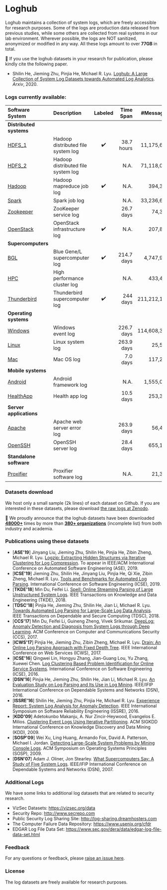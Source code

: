 # Loghub

Loghub maintains a collection of system logs, which are freely accessible for research purposes. Some of the logs are production data released from previous studies, while some others are collected from real systems in our lab environment. Wherever possible, the logs are NOT sanitized, anonymized or modified in any way. All these logs amount to over **77GB** in total.

:telescope: If you use the loghub datasets in your research for publication, please kindly cite the following paper.

-   Shilin He, Jieming Zhu, Pinjia He, Michael R. Lyu. [Loghub: A Large Collection of System Log Datasets towards Automated Log Analytics](https://arxiv.org/abs/2008.06448). _Arxiv_, 2020.

### Logs currently available:

| Software System              | Description                        |      Labeled       |  Time Span |   #Messages | Data Size |
| :--------------------------- | :--------------------------------- | :----------------: | ---------: | ----------: | --------: |
| **Distributed systems**      |                                    |                    |            |             |           |
| [HDFS_1](./HDFS#hdfs_1)      | Hadoop distributed file system log | :heavy_check_mark: | 38.7 hours |  11,175,629 |    1.47GB |
| [HDFS_2](./HDFS#hdfs_2)      | Hadoop distributed file system log |                    |       N.A. |  71,118,073 |   16.06GB |
| [Hadoop](./Hadoop)           | Hadoop mapreduce job log           | :heavy_check_mark: |       N.A. |     394,308 |   48.61MB |
| [Spark](./Spark)             | Spark job log                      |                    |       N.A. |  33,236,604 |    2.75GB |
| [Zookeeper](./Zookeeper)     | ZooKeeper service log              |                    |  26.7 days |      74,380 |    9.95MB |
| [OpenStack](./OpenStack)     | OpenStack infrastructure log       | :heavy_check_mark: |       N.A. |     207,820 |   58.61MB |
| **Supercomputers**           |                                    |                    |            |             |           |
| [BGL](./BGL)                 | Blue Gene/L supercomputer log      | :heavy_check_mark: | 214.7 days |   4,747,963 |  708.76MB |
| [HPC](./HPC)                 | High performance cluster log       |                    |       N.A. |     433,489 |   32.00MB |
| [Thunderbird](./Thunderbird) | Thunderbird supercomputer log      | :heavy_check_mark: |   244 days | 211,212,192 |   29.60GB |
| **Operating systems**        |                                    |                    |            |             |           |
| [Windows](./Windows)         | Windows event log                  |                    | 226.7 days | 114,608,388 |   26.09GB |
| [Linux](./Linux)             | Linux system log                   |                    | 263.9 days |      25,567 |    2.25MB |
| [Mac](./Mac)                 | Mac OS log                         |                    |   7.0 days |     117,283 |   16.09MB |
| **Mobile systems**           |                                    |                    |            |             |           |
| [Android](./Android)         | Android framework log              |                    |       N.A. |   1,555,005 |  183.37MB |
| [HealthApp](./HealthApp)     | Health app log                     |                    |  10.5 days |     253,395 |   22.44MB |
| **Server applications**      |                                    |                    |            |             |           |
| [Apache](./Apache)           | Apache web server error log        |                    | 263.9 days |      56,481 |    4.90MB |
| [OpenSSH](./OpenSSH)         | OpenSSH server log                 |                    |  28.4 days |     655,146 |   70.02MB |
| **Standalone software**      |                                    |                    |            |             |           |
| [Proxifier](./Proxifier)     | Proxifier software log             |                    |       N.A. |      21,329 |    2.42MB |

### Datasets download

We host only a small sample (2k lines) of each dataset on Github. If you are interested in these datasets, please download [the raw logs at Zenodo](https://doi.org/10.5281/zenodo.1144100).

:telescope: We proudly announce that the loghub datasets have been downloaded [**48000+**](https://zenodo.org/record/3227177) times by more than [**380+ organizations**](https://github.com/logpai/loghub/wiki/Loghub) (incomplete list) from both industry and academia.

### Publications using these datasets

-   [**ASE'19**] Jinyang Liu, Jieming Zhu, Shilin He, Pinjia He, Zibin Zheng, Michael R. Lyu. [Logzip: Extracting Hidden Structures via Iterative Clustering for Log Compression](). To appear in IEEE/ACM International Conference on Automated Software Engineering (ASE), 2019.
-   [**ICSE'19**] Jieming Zhu, Shilin He, Jinyang Liu, Pinjia He, Qi Xie, Zibin Zheng, Michael R. Lyu. [Tools and Benchmarks for Automated Log Parsing](https://arxiv.org/pdf/1811.03509.pdf). International Conference on Software Engineering (ICSE), 2019.
-   [**TKDE'18**] Min Du, Feifei Li. [Spell: Online Streaming Parsing of Large Unstructured System Logs](https://ieeexplore.ieee.org/abstract/document/8489912). IEEE Transactions on Knowledge and Data Engineering (TKDE), 2018.
-   [**TDSC'18**] Pinjia He, Jieming Zhu, Shilin He, Jian Li, Michael R. Lyu. [Towards Automated Log Parsing for Large-Scale Log Data Analysis](https://ieeexplore.ieee.org/document/8067504). IEEE Transactions on Dependable and Secure Computing (TDSC), 2018.
-   [**CCS'17**] Min Du, Feifei Li, Guineng Zheng, Vivek Srikumar. [DeepLog: Anomaly Detection and Diagnosis from System Logs through Deep Learning](https://acmccs.github.io/papers/p1285-duA.pdf). ACM Conference on Computer and Communications Security (CCS), 2017.
-   [**ICWS'17**] Pinjia He, Jieming Zhu, Zibin Zheng, Michael R. Lyu. [Drain: An Online Log Parsing Approach with Fixed Depth Tree](https://jiemingzhu.github.io/pub/pjhe_icws2017.pdf). IEEE International Conference on Web Services (ICWS), 2017.
-   [**ICSE'16**] Qingwei Lin, Hongyu Zhang, Jian-Guang Lou, Yu Zhang, Xuewei Chen. [Log Clustering Based Problem Identification for Online Service Systems](http://ieeexplore.ieee.org/document/7883294/). International Conference on Software Engineering (ICSE), 2016.
-   [**DSN'16**] Pinjia He, Jieming Zhu, Shilin He, Jian Li, Michael R. Lyu. [An Evaluation Study on Log Parsing and Its Use in Log Mining](https://jiemingzhu.github.io/pub/pjhe_dsn2016.pdf). IEEE/IFIP International Conference on Dependable Systems and Networks (DSN), 2016.
-   [**ISSRE'16**] Shilin He, Jieming Zhu, Pinjia He, Michael R. Lyu. [Experience Report: System Log Analysis for Anomaly Detection](https://jiemingzhu.github.io/pub/slhe_issre2016.pdf). IEEE International Symposium on Software Reliability Engineering (ISSRE), 2016.
-   [**KDD'09**] Adetokunbo Makanju, A. Nur Zincir-Heywood, Evangelos E. Milios. [Clustering Event Logs Using Iterative Partitioning](http://citeseerx.ist.psu.edu/viewdoc/download?doi=10.1.1.503.7668&rep=rep1&type=pdf). ACM SIGKDD International Conference on Knowledge Discovery and Data Mining (KDD), 2009.
-   [**SOSP'09**] Wei Xu, Ling Huang, Armando Fox, David A. Patterson, Michael I. Jordan. [Detecting Large-Scale System Problems by Mining Console Logs](https://www.sigops.org/sosp/sosp09/papers/xu-sosp09.pdf). ACM Symposium on Operating Systems Principles (SOSP), 2009.
-   [**DSN'07**] Adam J. Oliner, Jon Stearley. [What Supercomputers Say: A Study of Five System Logs](http://ieeexplore.ieee.org/document/4273008/). IEEE/IFIP International Conference on Dependable Systems and Networks (DSN), 2007.

### Additional Logs

We have some links to additional log datasets that are related to security research.

-   VizSec Datasets: https://vizsec.org/data
-   Security Repo: http://www.secrepo.com
-   Public Security Log Sharing Site: http://log-sharing.dreamhosters.com
-   The Computer Failure Data Repository: https://www.usenix.org/cfdr
-   EDGAR Log File Data Set: https://www.sec.gov/dera/data/edgar-log-file-data-set.html

### Feedback

For any questions or feedback, please [raise an issue here](https://github.com/logpai/loghub/issues).

### License

The log datasets are freely available for research purposes.
